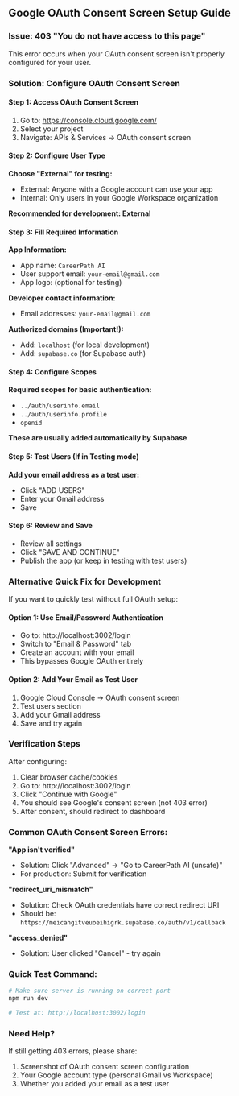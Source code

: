 ## Google OAuth Consent Screen Setup Guide

### Issue: 403 "You do not have access to this page"
This error occurs when your OAuth consent screen isn't properly configured for your user.

### Solution: Configure OAuth Consent Screen

#### Step 1: Access OAuth Consent Screen
1. Go to: https://console.cloud.google.com/
2. Select your project
3. Navigate: APIs & Services → OAuth consent screen

#### Step 2: Configure User Type
**Choose "External" for testing:**
- External: Anyone with a Google account can use your app
- Internal: Only users in your Google Workspace organization

**Recommended for development: External**

#### Step 3: Fill Required Information
**App Information:**
- App name: `CareerPath AI`
- User support email: `your-email@gmail.com`
- App logo: (optional for testing)

**Developer contact information:**
- Email addresses: `your-email@gmail.com`

**Authorized domains (Important!):**
- Add: `localhost` (for local development)
- Add: `supabase.co` (for Supabase auth)

#### Step 4: Configure Scopes
**Required scopes for basic authentication:**
- `../auth/userinfo.email`
- `../auth/userinfo.profile`
- `openid`

**These are usually added automatically by Supabase**

#### Step 5: Test Users (If in Testing mode)
**Add your email address as a test user:**
- Click "ADD USERS"
- Enter your Gmail address
- Save

#### Step 6: Review and Save
- Review all settings
- Click "SAVE AND CONTINUE"
- Publish the app (or keep in testing with test users)

### Alternative Quick Fix for Development

If you want to quickly test without full OAuth setup:

#### Option 1: Use Email/Password Authentication
- Go to: http://localhost:3002/login
- Switch to "Email & Password" tab
- Create an account with your email
- This bypasses Google OAuth entirely

#### Option 2: Add Your Email as Test User
1. Google Cloud Console → OAuth consent screen
2. Test users section
3. Add your Gmail address
4. Save and try again

### Verification Steps

After configuring:
1. Clear browser cache/cookies
2. Go to: http://localhost:3002/login
3. Click "Continue with Google"
4. You should see Google's consent screen (not 403 error)
5. After consent, should redirect to dashboard

### Common OAuth Consent Screen Errors:

**"App isn't verified"**
- Solution: Click "Advanced" → "Go to CareerPath AI (unsafe)"
- For production: Submit for verification

**"redirect_uri_mismatch"**
- Solution: Check OAuth credentials have correct redirect URI
- Should be: `https://meicahgitveuoeihigrk.supabase.co/auth/v1/callback`

**"access_denied"**
- Solution: User clicked "Cancel" - try again

### Quick Test Command:
```bash
# Make sure server is running on correct port
npm run dev

# Test at: http://localhost:3002/login
```

### Need Help?
If still getting 403 errors, please share:
1. Screenshot of OAuth consent screen configuration
2. Your Google account type (personal Gmail vs Workspace)
3. Whether you added your email as a test user